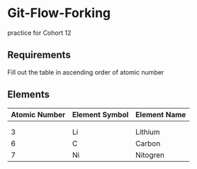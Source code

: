 # Git-Flow-Forking
practice for Cohort 12

## Requirements

Fill out the table in ascending order of atomic number

## Elements

| Atomic Number | Element Symbol | Element Name |
|---------------|----------------|--------------|
|               |                |              |
|               |                |              |
| 3             | Li             | Lithium      |
| 6             | C              | Carbon       |
| 7             | Ni             | Nitogren     |
